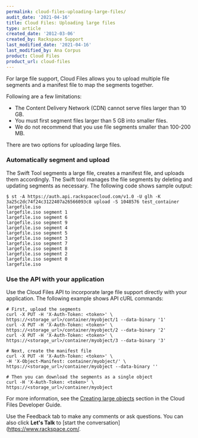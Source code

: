 ```yaml
---
permalink: cloud-files-uploading-large-files/
audit_date: '2021-04-16'
title: Cloud Files: Uploading large files
type: article
created_date: '2012-03-06'
created_by: Rackspace Support
last_modified_date: '2021-04-16'
last_modified_by: Ana Corpus
product: Cloud Files
product_url: cloud-files
---
```


For large file support, Cloud Files allows you to upload multiple file
segments and a manifest file to map the segments together.

Following are a few limitations:

-   The Content Delivery Network (CDN) cannot serve files larger than 10 GB.
-   You must first segment files larger than 5 GB into smaller files.
-   We do not recommend that you use file segments smaller than 100-200 MB.

There are two options for uploading large files.

### Automatically segment and upload

The Swift Tool segments a large file, creates a manifest
file, and uploads them accordingly. The Swift tool manages the file segments
by deleting and updating segments as necessary. The following code shows sample output:

    $ st -A https://auth.api.rackspacecloud.com/v1.0 -U glh -K 3a25c2dc74f24c3122407a26566093c8 upload -S 1048576 test_container largefile.iso
    largefile.iso segment 1
    largefile.iso segment 6
    largefile.iso segment 9
    largefile.iso segment 4
    largefile.iso segment 5
    largefile.iso segment 3
    largefile.iso segment 7
    largefile.iso segment 8
    largefile.iso segment 2
    largefile.iso segment 0
    largefile.iso

### Use the API with your application

Use the Cloud Files API to incorporate large file support
directly with your application. The following example shows
API cURL commands:

    # First, upload the segments
    curl -X PUT -H 'X-Auth-Token: <token>' \     https://<storage_url>/container/myobject/1 --data-binary '1'
    curl -X PUT -H 'X-Auth-Token: <token>' \     https://<storage_url>/container/myobject/2 --data-binary '2'
    curl -X PUT -H 'X-Auth-Token: <token>' \     https://<storage_url>/container/myobject/3 --data-binary '3'

    # Next, create the manifest file
    curl -X PUT -H 'X-Auth-Token: <token>' \
    -H 'X-Object-Manifest: container/myobject/' \     https://<storage_url>/container/myobject --data-binary ''

    # Then you can download the segments as a single object
    curl -H 'X-Auth-Token: <token>' \
    https://<storage_url>/container/myobject

For more information, see the
[Creating large objects](https://docs.rackspace.com/docs/cloud-files/v1/use-cases/additional-object-services-information#creating-large-objects)
section in the Cloud Files Developer Guide.

Use the Feedback tab to make any comments or ask questions. You can also click **Let's Talk** to [start the conversation](https://www.rackspace.com/.
